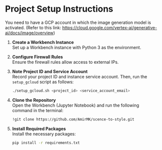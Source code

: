 
# Project Setup Instructions

You need to have a GCP account in which the image generation model is activated. (Refer to this link: https://cloud.google.com/vertex-ai/generative-ai/docs/image/overview)

1. **Create a Workbench Instance**  
   Set up a Workbench instance with Python 3 as the environment.

2. **Configure Firewall Rules**  
   Ensure the firewall rules allow access to external IPs.

3. **Note Project ID and Service Account**  
   Record your project ID and instance service account. Then, run the `setup_gcloud` script as follows:
   ```bash
   ./setup_gcloud.sh <project_id> <service_account_email>
   ```

4. **Clone the Repository**  
   Open the Workbench (Jupyter Notebook) and run the following command in the terminal:
   ```bash
   !git clone https://github.com/AmirMK/scence-to-style.git
   ```

5. **Install Required Packages**  
   Install the necessary packages:
   ```bash
   pip install -r requirements.txt
   ```
